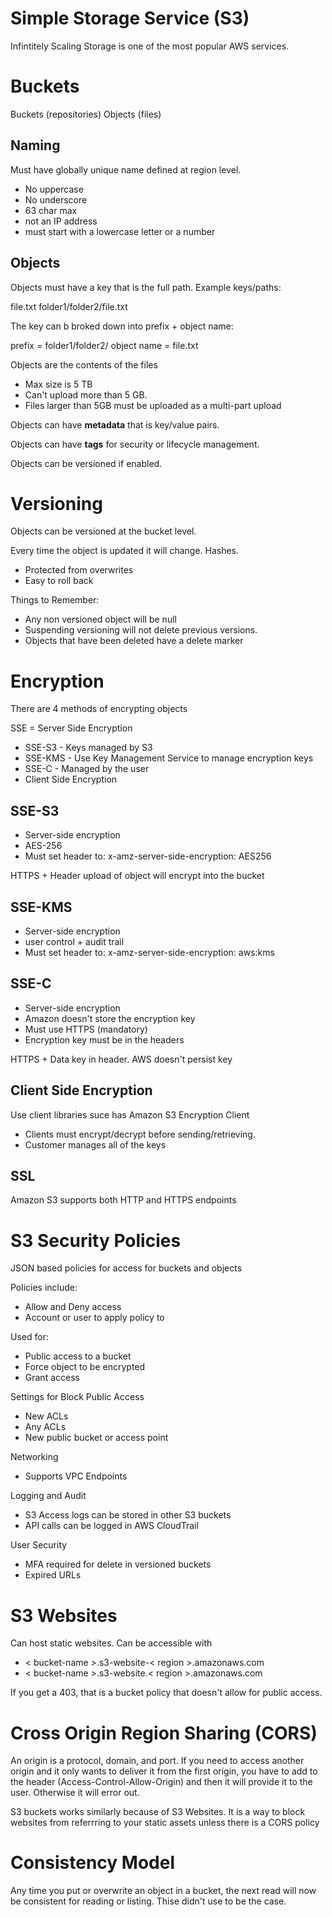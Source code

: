 # Simple Storage Service (S3)

Infintitely Scaling Storage is one of the most popular AWS services.

# Buckets

Buckets (repositories)
Objects (files)

## Naming

Must have globally unique name defined at region level.

- No uppercase
- No underscore
- 63 char max
- not an IP address
- must start with a lowercase letter or a number

## Objects

Objects must have a key that is the full path. Example keys/paths:

  file.txt
  folder1/folder2/file.txt

The key can b broked down into prefix + object name:

  prefix = folder1/folder2/
  object name = file.txt

Objects are the contents of the files
- Max size is 5 TB
- Can't upload more than 5 GB.
- Files larger than 5GB must be uploaded as a multi-part upload

Objects can have **metadata** that is key/value pairs.

Objects can have **tags** for security or lifecycle management.

Objects can be versioned if enabled.

# Versioning

Objects can be versioned at the bucket level.

Every time the object is updated it will change. Hashes.
- Protected from overwrites
- Easy to roll back

Things to Remember:
- Any non versioned object will be null
- Suspending versioning will not delete previous versions.
- Objects that have been deleted have a delete marker

# Encryption

There are 4 methods of encrypting objects

SSE = Server Side Encryption

- SSE-S3 - Keys managed by S3
- SSE-KMS - Use Key Management Service to manage encryption keys
- SSE-C - Managed by the user
- Client Side Encryption

## SSE-S3

- Server-side encryption
- AES-256
- Must set header to:  x-amz-server-side-encryption: AES256

HTTPS + Header upload of object will encrypt into the bucket

## SSE-KMS

- Server-side encryption
- user control + audit trail
- Must set header to:  x-amz-server-side-encryption: aws:kms

## SSE-C

- Server-side encryption
- Amazon doesn't store the encryption key
- Must use HTTPS (mandatory)
- Encryption key must be in the headers

HTTPS + Data key in header. AWS doesn't persist key

## Client Side Encryption

Use client libraries suce has Amazon S3 Encryption Client

- Clients must encrypt/decrypt before sending/retrieving.
- Customer manages all of the keys

## SSL

Amazon S3 supports both HTTP and HTTPS endpoints

# S3 Security Policies

JSON based policies for access for buckets and objects

Policies include:
- Allow and Deny access
- Account or user to apply policy to

Used for:
- Public access to a bucket
- Force object to be encrypted
- Grant access

Settings for Block Public Access
- New ACLs
- Any ACLs
- New public bucket or access point

Networking
- Supports VPC Endpoints

Logging and Audit
- S3 Access logs can be stored in other S3 buckets
- API calls can be logged in AWS CloudTrail

User Security
- MFA required for delete in versioned buckets
- Expired URLs

# S3 Websites

Can host static websites. Can be accessible with

- < bucket-name >.s3-website-< region >.amazonaws.com
- < bucket-name >.s3-website.< region >.amazonaws.com

If you get a 403, that is a bucket policy that doesn't allow for public access.

# Cross Origin Region Sharing (CORS)

An origin is a protocol, domain, and port. If you need to access another origin and it only wants to deliver it from the first origin, you have to add to the header (Access-Control-Allow-Origin) and then it will provide it to the user. Otherwise it will error out.

S3 buckets works similarly because of S3 Websites. It is a way to block websites from referrring to your static assets unless there is a CORS policy

# Consistency Model

Any time you put or overwrite an object in a bucket, the next read will now be consistent for reading or listing. Thise didn't use to be the case.

